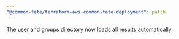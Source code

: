 ```yaml
---
"@common-fate/terraform-aws-common-fate-deployment": patch
---
```


The user and groups directory now loads all results automatically.
